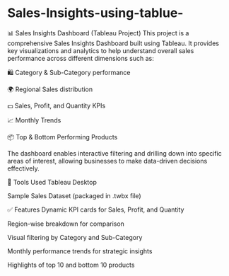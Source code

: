 # Sales-Insights-using-tablue-
📊 Sales Insights Dashboard (Tableau Project)
This project is a comprehensive Sales Insights Dashboard built using Tableau. It provides key visualizations and analytics to help understand overall sales performance across different dimensions such as:

🛍️ Category & Sub-Category performance

🌍 Regional Sales distribution

💵 Sales, Profit, and Quantity KPIs

📈 Monthly Trends

📦 Top & Bottom Performing Products

The dashboard enables interactive filtering and drilling down into specific areas of interest, allowing businesses to make data-driven decisions effectively.

🔧 Tools Used
Tableau Desktop

Sample Sales Dataset (packaged in .twbx file)

✅ Features
Dynamic KPI cards for Sales, Profit, and Quantity

Region-wise breakdown for comparison

Visual filtering by Category and Sub-Category

Monthly performance trends for strategic insights

Highlights of top 10 and bottom 10 products
